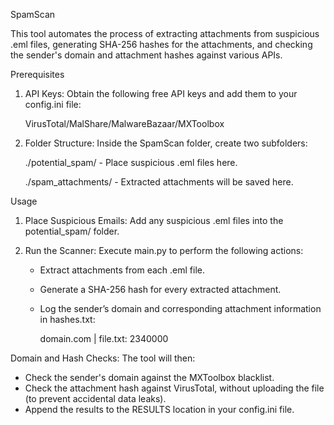 SpamScan

This tool automates the process of extracting attachments from suspicious .eml files, generating SHA-256 hashes for the attachments, and checking the sender's domain and attachment hashes against various APIs.

Prerequisites

1. API Keys: Obtain the following free API keys and add them to your     config.ini file:

      VirusTotal/MalShare/MalwareBazaar/MXToolbox

3. Folder Structure: Inside the SpamScan folder, create two subfolders:
   
   ./potential_spam/ - Place suspicious .eml files here.
   
   ./spam_attachments/ - Extracted attachments will be saved here.

Usage

1. Place Suspicious Emails: Add any suspicious .eml files into the potential_spam/ folder.

2. Run the Scanner: Execute main.py to perform the following actions:

   - Extract attachments from each .eml file.
   - Generate a SHA-256 hash for every extracted attachment.
   - Log the sender’s domain and corresponding attachment information in hashes.txt:
     
     domain.com | file.txt: 2340000
     
Domain and Hash Checks: The tool will then:

- Check the sender's domain against the MXToolbox blacklist.
- Check the attachment hash against VirusTotal, without uploading the file (to prevent accidental data leaks).
- Append the results to the RESULTS location in your config.ini file.
